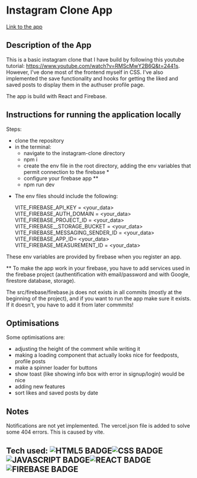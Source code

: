 

# Instagram Clone App
<a href="https://social-app-instcl.vercel.app/" target="_blank">
    <span>Link to the app</span>
</a>


## Description of the App
This is a basic instagram clone that I have build by following this youtube tutorial: https://www.youtube.com/watch?v=RMScMwY2B6Q&t=2441s. However, I've done most of the frontend myself in CSS. I've also implemented the save functionality and hooks for getting the liked and saved posts to display them in the authuser profile page.

The app is build with React and Firebase.

## Instructions for running the application locally

Steps:
 - clone the repository
 - in the terminal:
    - navigate to the instagram-clone directory
    - npm i
    - create the env file in the root directory, adding the env variables that permit connection to the firebase *
    - configure your firebase app **
    - npm run dev

* The env files should include the following:
  
    VITE_FIREBASE_API_KEY = <your_data>
    VITE_FIREBASE_AUTH_DOMAIN = <your_data>
    VITE_FIREBASE_PROJECT_ID = <your_data>
    VITE_FIREBASE__STORAGE_BUCKET = <your_data>
    VITE_FIREBASE_MESSAGING_SENDER_ID = <your_data>
    VITE_FIREBASE_APP_ID= <your_data>
    VITE_FIREBASE_MEASUREMENT_ID =  <your_data>

These env variables are provided by firebase when you register an app.

** To make the app work in your firebase, you have to add services used in the firebase project (authentification with email/password and with Google, firestore database, storage).

The src/firebase/firebase.js does not exists in all commits (mostly at the beginning of the project), and if you want to run the app make sure it exists. If it doesn't, you have to add it from later commmits!


## Optimisations

Some optimisations are:
- adjusting the height of the comment while writing it
- making a loading component that actually looks nice for feedposts, profile posts
- make a spinner loader for buttons
- show toast (like showing info box with error in signup/login) would be nice
- adding new features
- sort likes and saved posts by date

## Notes
Notifications are not yet implemented.
The vercel.json file is added to solve some 404 errors. This is caused by vite.


## Tech used: ![HTML5 BADGE](https://img.shields.io/static/v1?label=|&message=HTML5&color=23555f&style=plastic&logo=html5)![CSS BADGE](https://img.shields.io/static/v1?label=|&message=CSS3&color=285f65&style=plastic&logo=css3)![JAVASCRIPT BADGE](https://img.shields.io/static/v1?label=|&message=JAVASCRIPT&color=3c7f5d&style=plastic&logo=javascript)![REACT BADGE](https://img.shields.io/static/v1?label=|&message=REACT&color=23555f&style=plastic&logo=react)![FIREBASE BADGE](https://img.shields.io/static/v1?label=|&message=FIREBASE&color=fcba03&style=plastic&logo=firebase)




